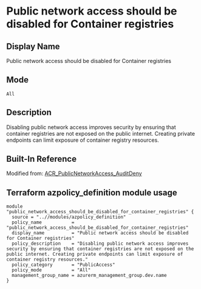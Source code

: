 # Public network access should be disabled for Container registries

## Display Name

Public network access should be disabled for Container registries

## Mode

`All`

## Description

Disabling public network access improves security by ensuring that container registries are not exposed on the public internet. Creating private endpoints can limit exposure of container registry resources.

## Built-In Reference

Modified from: [ACR_PublicNetworkAccess_AuditDeny](https://github.com/Azure/azure-policy/blob/master/built-in-policies/policyDefinitions/Container%20Registry/ACR_PublicNetworkAccess_AuditDeny.json)

Terraform azpolicy_definition module usage
-----

```hcl
module "public_network_access_should_be_disabled_for_container_registries" {
  source = "..//modules/azpolicy_definition"
  policy_name           = "public_network_access_should_be_disabled_for_container_registries"
  display_name          = "Public network access should be disabled for Container registries"
  policy_description    = "Disabling public network access improves security by ensuring that container registries are not exposed on the public internet. Creating private endpoints can limit exposure of container registry resources."
  policy_category       = "PublicAccess"
  policy_mode           = "All"
  management_group_name = azurerm_management_group.dev.name
}
```
